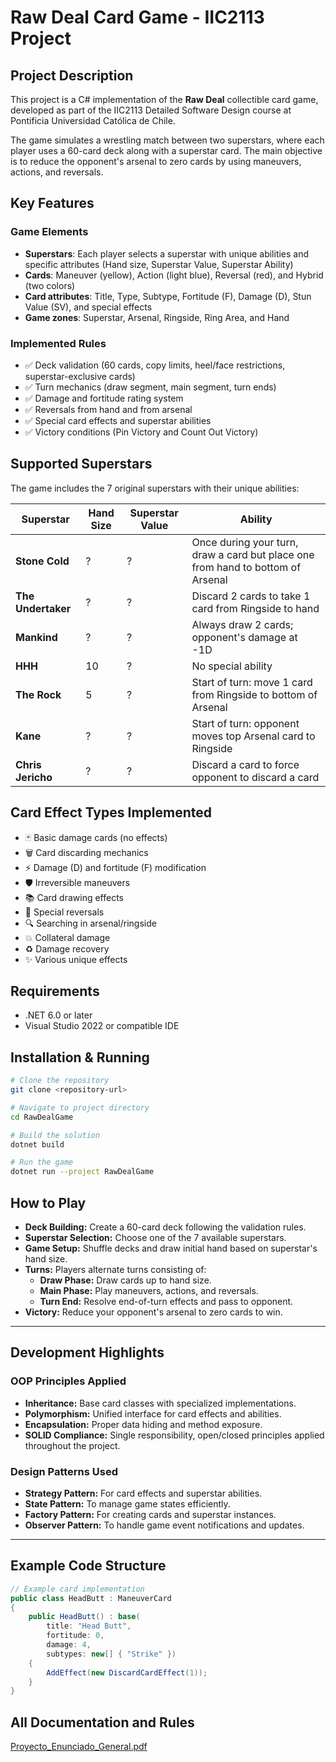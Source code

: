 # Raw Deal Card Game - IIC2113 Project

## Project Description

This project is a C# implementation of the **Raw Deal** collectible card game, developed as part of the IIC2113 Detailed Software Design course at Pontificia Universidad Católica de Chile.

The game simulates a wrestling match between two superstars, where each player uses a 60-card deck along with a superstar card. The main objective is to reduce the opponent's arsenal to zero cards by using maneuvers, actions, and reversals.

## Key Features

### Game Elements
- **Superstars**: Each player selects a superstar with unique abilities and specific attributes (Hand size, Superstar Value, Superstar Ability)
- **Cards**: Maneuver (yellow), Action (light blue), Reversal (red), and Hybrid (two colors)
- **Card attributes**: Title, Type, Subtype, Fortitude (F), Damage (D), Stun Value (SV), and special effects
- **Game zones**: Superstar, Arsenal, Ringside, Ring Area, and Hand

### Implemented Rules
- ✅ Deck validation (60 cards, copy limits, heel/face restrictions, superstar-exclusive cards)
- ✅ Turn mechanics (draw segment, main segment, turn ends)
- ✅ Damage and fortitude rating system
- ✅ Reversals from hand and from arsenal
- ✅ Special card effects and superstar abilities
- ✅ Victory conditions (Pin Victory and Count Out Victory)

## Supported Superstars

The game includes the 7 original superstars with their unique abilities:

| Superstar | Hand Size | Superstar Value | Ability |
|-----------|-----------|-----------------|---------|
| **Stone Cold** | ? | ? | Once during your turn, draw a card but place one from hand to bottom of Arsenal |
| **The Undertaker** | ? | ? | Discard 2 cards to take 1 card from Ringside to hand |
| **Mankind** | ? | ? | Always draw 2 cards; opponent's damage at -1D |
| **HHH** | 10 | ? | No special ability |
| **The Rock** | 5 | ? | Start of turn: move 1 card from Ringside to bottom of Arsenal |
| **Kane** | ? | ? | Start of turn: opponent moves top Arsenal card to Ringside |
| **Chris Jericho** | ? | ? | Discard a card to force opponent to discard a card |

## Card Effect Types Implemented

- 🃏 Basic damage cards (no effects)
- 🗑️ Card discarding mechanics
- ⚡ Damage (D) and fortitude (F) modification
- 🛡️ Irreversible maneuvers
- 📚 Card drawing effects
- 🔄 Special reversals
- 🔍 Searching in arsenal/ringside
- 💥 Collateral damage
- ♻️ Damage recovery
- ✨ Various unique effects


## Requirements

- .NET 6.0 or later
- Visual Studio 2022 or compatible IDE

## Installation & Running

```bash
# Clone the repository
git clone <repository-url>

# Navigate to project directory
cd RawDealGame

# Build the solution
dotnet build

# Run the game
dotnet run --project RawDealGame

```

## How to Play

- **Deck Building:** Create a 60-card deck following the validation rules.  
- **Superstar Selection:** Choose one of the 7 available superstars.  
- **Game Setup:** Shuffle decks and draw initial hand based on superstar's hand size.  
- **Turns:** Players alternate turns consisting of:
  - **Draw Phase:** Draw cards up to hand size.  
  - **Main Phase:** Play maneuvers, actions, and reversals.  
  - **Turn End:** Resolve end-of-turn effects and pass to opponent.  
- **Victory:** Reduce your opponent's arsenal to zero cards to win.

---

## Development Highlights

### OOP Principles Applied
- **Inheritance:** Base card classes with specialized implementations.  
- **Polymorphism:** Unified interface for card effects and abilities.  
- **Encapsulation:** Proper data hiding and method exposure.  
- **SOLID Compliance:** Single responsibility, open/closed principles applied throughout the project.

### Design Patterns Used
- **Strategy Pattern:** For card effects and superstar abilities.  
- **State Pattern:** To manage game states efficiently.  
- **Factory Pattern:** For creating cards and superstar instances.  
- **Observer Pattern:** To handle game event notifications and updates.

---

## Example Code Structure

```csharp
// Example card implementation
public class HeadButt : ManeuverCard
{
    public HeadButt() : base(
        title: "Head Butt",
        fortitude: 0,
        damage: 4,
        subtypes: new[] { "Strike" })
    {
        AddEffect(new DiscardCardEffect(1));
    }
}
```

## All Documentation and Rules
[Proyecto_Enunciado_General.pdf](https://github.com/user-attachments/files/22400959/Proyecto_Enunciado_General.pdf)

